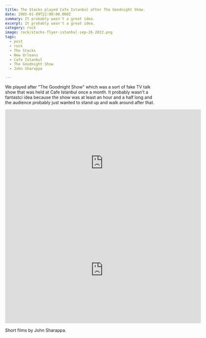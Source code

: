 ```yaml
---
title: The Stacks played Cafe Istanbul after The Goodnight Show.
date: 2005-01-09T22:00:00.000Z
summary: It probably wasn't a great idea.
excerpt: It probably wasn't a great idea.
category: rock
image: rock/stacks-flyer-istanbul-sep-26-2012.png
tags:
  - post
  - rock
  - The Stacks
  - New Orleans
  - Cafe Istanbul
  - The Goodnight Show
  - John Sharappa

---
```


We played after "The Goodnight Show" which was a sort of fake TV talk show that was held at Cafe Istanbul once a month.
It probably wasn't a fantastci idea because the show was at least an hour and a half long and the audience probably just wanted to stand up and walk around after that.

<iframe width="640" height="350" src="https://www.youtube.com/embed/ySqDXe1bSvE" title="YouTube video player" frameborder="0" allow="accelerometer; autoplay; clipboard-write; encrypted-media; gyroscope; picture-in-picture" allowfullscreen></iframe>

<iframe width="640" height="350" src="https://www.youtube.com/embed/xTqg89MZSrw" title="YouTube video player" frameborder="0" allow="accelerometer; autoplay; clipboard-write; encrypted-media; gyroscope; picture-in-picture" allowfullscreen></iframe>

Short films by John Sharappa.

